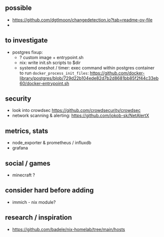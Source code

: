 ## possible
- https://github.com/dgtlmoon/changedetection.io?tab=readme-ov-file
- 
## to investigate
- postgres fixup:
  - ? custom image + entrypoint.sh
  - nix: write init.sh scripts to $dir
  - systemd oneshot / timer: exec command within postgres container to run
    `docker_process_init_files`: https://github.com/docker-library/postgres/blob/729d22b104ede82d7b2d8681bb85f2f44c33eb60/docker-entrypoint.sh

## security
- look into crowdsec
  https://github.com/crowdsecurity/crowdsec
- network scanning & alerting: https://github.com/jokob-sk/NetAlertX

## metrics, stats
- node_exporter & prometheus / influxdb
- grafana

## social / games
- minecraft ?

## consider hard before adding
- immich - nix module?

## research / inspiration
- https://github.com/badele/nix-homelab/tree/main/hosts
